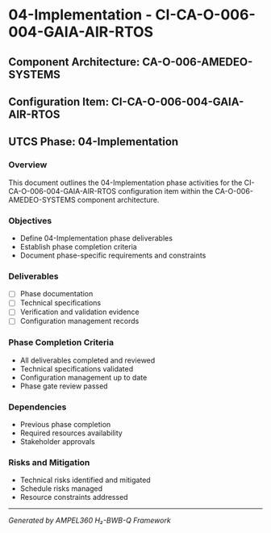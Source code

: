 # 04-Implementation - CI-CA-O-006-004-GAIA-AIR-RTOS

## Component Architecture: CA-O-006-AMEDEO-SYSTEMS
## Configuration Item: CI-CA-O-006-004-GAIA-AIR-RTOS
## UTCS Phase: 04-Implementation

### Overview
This document outlines the 04-Implementation phase activities for the CI-CA-O-006-004-GAIA-AIR-RTOS configuration item within the CA-O-006-AMEDEO-SYSTEMS component architecture.

### Objectives
- Define 04-Implementation phase deliverables
- Establish phase completion criteria
- Document phase-specific requirements and constraints

### Deliverables
- [ ] Phase documentation
- [ ] Technical specifications
- [ ] Verification and validation evidence
- [ ] Configuration management records

### Phase Completion Criteria
- All deliverables completed and reviewed
- Technical specifications validated
- Configuration management up to date
- Phase gate review passed

### Dependencies
- Previous phase completion
- Required resources availability
- Stakeholder approvals

### Risks and Mitigation
- Technical risks identified and mitigated
- Schedule risks managed
- Resource constraints addressed

---
*Generated by AMPEL360 H₂-BWB-Q Framework*
